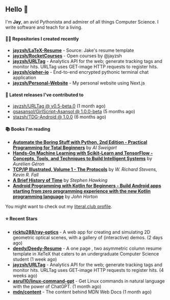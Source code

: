 ## Hello 👋

I'm **Jay**, an avid Pythonista and admirer of all things Computer Science. I write software and teach for a living.

#### 👨‍💻 Repositories I created recently
- **[jayzsh/LaTeX-Resume](https://github.com/jayzsh/LaTeX-Resume)** - Source: Jake's resume template
- **[jayzsh/RocketCourses](https://github.com/jayzsh/RocketCourses)** - Open courses by @jayzsh
- **[jayzsh/URLTag](https://github.com/jayzsh/URLTag)** - Analytics API for the web; generate tracking tags and monitor hits. URLTag uses GET-image HTTP requests to register hits.
- **[jayzsh/cipher-io](https://github.com/jayzsh/cipher-io)** - End-to-end encrypted pythonic terminal chat application
- **[jayzsh/Personal-Website](https://github.com/jayzsh/Personal-Website)** - My personal website using Next.js

#### 🚀 Latest releases I've contributed to


- [jayzsh/URLTag @ v0.5-beta.0](https://github.com/jayzsh/URLTag/releases/tag/v0.5-beta.0) (1 month ago)
- [gsasansol/GirlScript-Asansol @ 1.0.0-beta](https://github.com/gsasansol/GirlScript-Asansol/releases/tag/1.0.0-beta) (5 months ago)
- [stazsh/TDG-Android @ 1.0.0](https://github.com/stazsh/TDG-Android/releases/tag/1.0.0) (6 months ago)

#### 📚 Books I'm reading
- **[Automate the Boring Stuff with Python, 2nd Edition - Practical Programming for Total Beginners](https://literal.club/jayzsh/book/al-sweigart-automate-the-boring-stuff-with-python-2nd-edition-x47zp)** by _Al Sweigart_
- **[Hands-On Machine Learning with Scikit-Learn and TensorFlow - Concepts, Tools, and Techniques to Build Intelligent Systems](https://literal.club/jayzsh/book/hands-on-machine-learning-with-scikit-learn-and-tensorflow-pw0fv)** by _Aurélien Géron_
- **[TCP/IP Illustrated, Volume 1 - The Protocols](https://literal.club/jayzsh/book/kevin-r-fall-w-richard-stevens-tcpip-illustrated-volume-1-q1kwv)** by _W. Richard Stevens, Kevin R. Fall_
- **[A Brief History of Time](https://literal.club/jayzsh/book/a-brief-history-of-time-rh9hz)** by _Stephen Hawking_
- **[Android Programming with Kotlin for Beginners - Build Android apps starting from zero programming experience with the new Kotlin programming language](https://literal.club/jayzsh/book/john-horton-android-programming-with-kotlin-for-beginners-oda4o)** by _John Horton_

You might want to check out my [literal.club profile](https://literal.club/jayzsh).

#### ⭐ Recent Stars
- **[ricktu288/ray-optics](https://github.com/ricktu288/ray-optics)** - A web app for creating and simulating 2D geometric optical scenes, with a gallery of (interactive) demos. (2 days ago)
- **[deedy/Deedy-Resume](https://github.com/deedy/Deedy-Resume)** - A one page , two asymmetric column resume template in XeTeX that caters to an undergraduate Computer Science student (1 week ago)
- **[jayzsh/URLTag](https://github.com/jayzsh/URLTag)** - Analytics API for the web; generate tracking tags and monitor hits. URLTag uses GET-image HTTP requests to register hits. (4 weeks ago)
- **[asrul10/linux-command-gpt](https://github.com/asrul10/linux-command-gpt)** - Get Linux commands in natural language with the power of ChatGPT. (1 month ago)
- **[mdn/content](https://github.com/mdn/content)** - The content behind MDN Web Docs (1 month ago)
